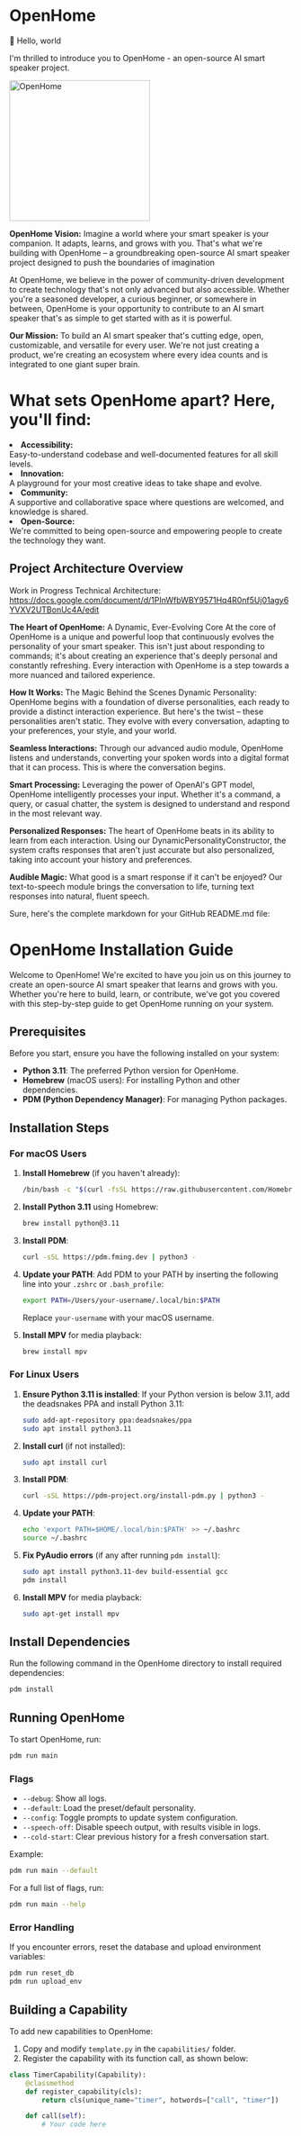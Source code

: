 # OpenHome

👋 Hello, world

I'm thrilled to introduce you to OpenHome - an open-source AI smart speaker project.

<a href='https://openhome.xyz/' target='_blank'>
    <img src='https://i.postimg.cc/02Yq2NgB/OpenHome.png' border='0' alt='OpenHome' width='250' height='250'/>
</a>

<b>OpenHome Vision:</b> Imagine a world where your smart speaker is your companion. It adapts, learns, and grows with you. That's what we're building with OpenHome – a groundbreaking open-source AI smart speaker project designed to push the boundaries of imagination

At OpenHome, we believe in the power of community-driven development to create technology that's not only advanced but also accessible. Whether you're a seasoned developer, a curious beginner, or somewhere in between, OpenHome is your opportunity to contribute to an AI smart speaker that's as simple to get started with as it is powerful.

<b>Our Mission:</b> To build an AI smart speaker that's cutting edge, open, customizable, and versatile for every user. We're not just creating a product, we're creating an ecosystem where every idea counts and is integrated to one giant super brain.

# What sets OpenHome apart? Here, you'll find:

<li><b>Accessibility:</b></li> Easy-to-understand codebase and well-documented features for all skill levels.
<li><b>Innovation:</b></li>  A playground for your most creative ideas to take shape and evolve.
<li><b>Community:</b></li>  A supportive and collaborative space where questions are welcomed, and knowledge is shared.
<li><b>Open-Source:</b></li>  We're committed to being open-source and empowering people to create the technology they want.


## Project Architecture Overview
Work in Progress Technical Architecture: https://docs.google.com/document/d/1PInWfbWBY9571Hq4R0nf5Uj01agy6YVXV2UTBonUc4A/edit

<b>The Heart of OpenHome:</b> A Dynamic, Ever-Evolving Core At the core of OpenHome is a unique and powerful loop that continuously evolves the personality of your smart speaker. This isn't just about responding to commands; it's about creating an experience that's deeply personal and constantly refreshing. Every interaction with OpenHome is a step towards a more nuanced and tailored experience.

<b>How It Works:</b> The Magic Behind the Scenes Dynamic Personality: OpenHome begins with a foundation of diverse personalities, each ready to provide a distinct interaction experience. But here's the twist – these personalities aren't static. They evolve with every conversation, adapting to your preferences, your style, and your world.

<b>Seamless Interactions:</b> Through our advanced audio module, OpenHome listens and understands, converting your spoken words into a digital format that it can process. This is where the conversation begins.

<b>Smart Processing:</b> Leveraging the power of OpenAI's GPT model, OpenHome intelligently processes your input. Whether it's a command, a query, or casual chatter, the system is designed to understand and respond in the most relevant way.

<b>Personalized Responses:</b> The heart of OpenHome beats in its ability to learn from each interaction. Using our DynamicPersonalityConstructor, the system crafts responses that aren't just accurate but also personalized, taking into account your history and preferences.

<b>Audible Magic:</b> What good is a smart response if it can't be enjoyed? Our text-to-speech module brings the conversation to life, turning text responses into natural, fluent speech.

Sure, here's the complete markdown for your GitHub README.md file:


# OpenHome Installation Guide

Welcome to OpenHome! We're excited to have you join us on this journey to create an open-source AI smart speaker that learns and grows with you. Whether you're here to build, learn, or contribute, we've got you covered with this step-by-step guide to get OpenHome running on your system.

## Prerequisites

Before you start, ensure you have the following installed on your system:

- **Python 3.11**: The preferred Python version for OpenHome.
- **Homebrew** (macOS users): For installing Python and other dependencies.
- **PDM (Python Dependency Manager)**: For managing Python packages.

## Installation Steps

### For macOS Users

1. **Install Homebrew** (if you haven't already):
   ```sh
   /bin/bash -c "$(curl -fsSL https://raw.githubusercontent.com/Homebrew/install/HEAD/install.sh)"
   ```

2. **Install Python 3.11** using Homebrew:
   ```sh
   brew install python@3.11
   ```

3. **Install PDM**:
   ```sh
   curl -sSL https://pdm.fming.dev | python3 -
   ```

4. **Update your PATH**:
   Add PDM to your PATH by inserting the following line into your `.zshrc` or `.bash_profile`:
   ```sh
   export PATH=/Users/your-username/.local/bin:$PATH
   ```
   Replace `your-username` with your macOS username.

5. **Install MPV** for media playback:
   ```sh
   brew install mpv
   ```

### For Linux Users

1. **Ensure Python 3.11 is installed**:
   If your Python version is below 3.11, add the deadsnakes PPA and install Python 3.11:
   ```bash
   sudo add-apt-repository ppa:deadsnakes/ppa
   sudo apt install python3.11
   ```

2. **Install curl** (if not installed):
   ```bash
   sudo apt install curl
   ```

3. **Install PDM**:
   ```bash
   curl -sSL https://pdm-project.org/install-pdm.py | python3 -
   ```

4. **Update your PATH**:
   ```bash
   echo 'export PATH=$HOME/.local/bin:$PATH' >> ~/.bashrc
   source ~/.bashrc
   ```

5. **Fix PyAudio errors** (if any after running `pdm install`):
   ```bash
   sudo apt install python3.11-dev build-essential gcc
   pdm install
   ```

6. **Install MPV** for media playback:
   ```bash
   sudo apt-get install mpv
   ```

## Install Dependencies

Run the following command in the OpenHome directory to install required dependencies:

```bash
pdm install
```

## Running OpenHome

To start OpenHome, run:

```bash
pdm run main
```

### Flags

- `--debug`: Show all logs.
- `--default`: Load the preset/default personality.
- `--config`: Toggle prompts to update system configuration.
- `--speech-off`: Disable speech output, with results visible in logs.
- `--cold-start`: Clear previous history for a fresh conversation start.

Example:

```bash
pdm run main --default
```

For a full list of flags, run:

```bash
pdm run main --help
```

### Error Handling

If you encounter errors, reset the database and upload environment variables:

```bash
pdm run reset_db
pdm run upload_env
```

## Building a Capability

To add new capabilities to OpenHome:

1. Copy and modify `template.py` in the `capabilities/` folder.
2. Register the capability with its function call, as shown below:

```python
class TimerCapability(Capability):
    @classmethod
    def register_capability(cls):
        return cls(unique_name="timer", hotwords=["call", "timer"])

    def call(self):
        # Your code here
```
